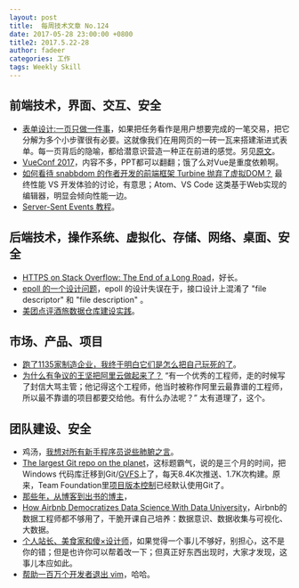```yaml
---
layout: post
title:  每周技术文章 No.124
date: 2017-05-28 23:00:00 +0800
title2: 2017.5.22-28
author: fadeer
categories: 工作
tags: Weekly Skill
---
```


前端技术，界面、交互、安全
----
* [表单设计:一页只做一件事](http://colachan.com/post/3552)，如果把任务看作是用户想要完成的一笔交易，把它分解为多个小步骤很有必要。这就像我们在用网页的一砖一瓦来搭建渐进式表单。每一页背后的隐喻，都给潜意识营造一种正在前进的感觉。另见[原文](https://www.smashingmagazine.com/2017/05/better-form-design-one-thing-per-page/)。
* [VueConf 2017](https://vue.w3ctech.com)，内容不多，PPT都可以翻翻；饿了么对Vue是重度依赖啊。
* [如何看待 snabbdom 的作者开发的前端框架 Turbine 抛弃了虚拟DOM？](https://www.zhihu.com/question/59953136) 最终性能 VS 开发体验的讨论，有意思；Atom、VS Code 这类基于Web实现的编辑器，明显会倾向性能一边。
* [Server-Sent Events 教程](http://www.ruanyifeng.com/blog/2017/05/server-sent_events.html)。

后端技术，操作系统、虚拟化、存储、网络、桌面、安全
----
* [HTTPS on Stack Overflow: The End of a Long Road](https://nickcraver.com/blog/2017/05/22/https-on-stack-overflow)，好长。
* [epoll 的一个设计问题](http://blog.codingnow.com/2017/05/epoll_close_without_del.html)，epoll 的设计失误在于，接口设计上混淆了 "file descriptor" 和 "file description" 。
* [美团点评酒旅数据仓库建设实践](http://tech.meituan.com/hotel_dw_layer_topic.html)。

市场、产品、项目
----
* [跑了1135家制造企业，我终于明白它们是怎么把自己玩死的了](http://36kr.com/p/5077352.html)。
* [为什么有争议的王坚把阿里云做起来了？](https://www.zhihu.com/question/30681093/answer/171177369) “有一个优秀的工程师，走的时候写了封信大骂主管；他记得这个工程师，他当时被称作阿里云最靠谱的工程师，所以最不靠谱的项目都要交给他。有什么办法呢？” 太有道理了，这个。

团队建设、安全
----
* 鸡汤，[我想对所有新手程序员说些肺腑之言](http://blog.jobbole.com/102337/)。
* [The largest Git repo on the planet](https://blogs.msdn.microsoft.com/bharry/2017/05/24/the-largest-git-repo-on-the-planet/)，这标题霸气，说的是三个月的时间，把 Windows 代码库迁移到Git/[GVFS](https://github.com/Microsoft/GVFS)上了，每天8.4K次推送、1.7K次构建。原来，Team Foundation里[项目版本控制](https://www.visualstudio.com/en-us/docs/tfvc/comparison-git-tfvc)已经默认使用Git了。
* [那些年，从博客到出书的博主](http://skyseraph.com/2017/05/27/SkySeraph/Sharing/%E9%82%A3%E4%BA%9B%E5%B9%B4%EF%BC%8C%E4%BB%8E%E5%8D%9A%E5%AE%A2%E5%88%B0%E5%87%BA%E4%B9%A6%E7%9A%84%E5%8D%9A%E4%B8%BB/)，
* [How Airbnb Democratizes Data Science With Data University](https://medium.com/airbnb-engineering/how-airbnb-democratizes-data-science-with-data-university-3eccc71e073a)，Airbnb的数据工程师都不够用了，干脆开课自己培养：数据意识、数据收集与可视化、大数据。
* [个人站长、美食家和傻×设计师](http://www.hi-id.com/?p=2899)，如果觉得一个事儿不够好，别担心，这不是你的错；但是也许你可以帮着改一下；但真正好东西出现时，大家才发现，这事儿本应如此。
* [帮助一百万个开发者退出 vim](https://stackoverflow.blog/2017/05/23/stack-overflow-helping-one-million-developers-exit-vim/)，哈哈。



